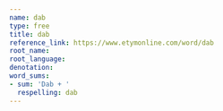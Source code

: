 ```yaml
---
name: dab
type: free
title: dab
reference_link: https://www.etymonline.com/word/dab
root_name: 
root_language: 
denotation: 
word_sums:
- sum: 'Dab + '
  respelling: dab
---
```

